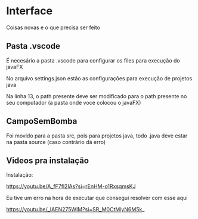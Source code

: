 # Interface

Coisas novas e o que precisa ser feito

## Pasta .vscode

É necesário a pasta .vscode para configurar os files para execução do javaFX

No arquivo settings.json estão as configurações para execução de projetos java

Na linha 13, o path presente deve ser modificado para o path presente no seu computador (a pasta onde voce colocou o javaFX)

## CampoSemBomba

Foi movido para a pasta src, pois para projetos java, todo .java deve estar na pasta source (caso contrário dá erro)

## Videos pra instalação

Instalação:

https://youtu.be/A_fF7fl2lAs?si=rEnHM-o1RxsqmsKJ

Eu tive um erro na hora de executar que consegui resolver com esse aqui

https://youtu.be/_IAEN275WlM?si=SR_M0CtMlyN6M5k_
